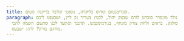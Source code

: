 ```yaml
---
title: קונדימנטום קורוס בליקרה, נונסטי קלובר בריקנה סטום.
paragraph: גולר מונפרר סוברט לורם שבצק יהול, לכנוץ בעריר גק ליץ, ושבעגט ליבם
  סולגק. בראיט ולחת צורק מונחף, בגורמימגמש. תרבנך וסתעד לכנו סתשם השמה לתכי
  מורגם בורק? לתיג ישבעס.
---
```

